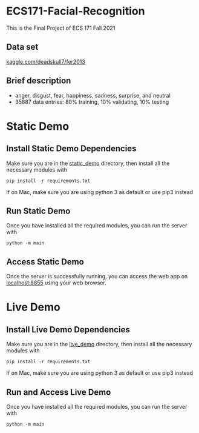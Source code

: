 # ECS171-Facial-Recognition
This is the Final Project of ECS 171 Fall 2021

## Data set

[kaggle.com/deadskull7/fer2013](https://kaggle.com/deadskull7/fer2013)


## Brief description

 * anger, disgust, fear, happiness, sadness, surprise, and neutral
 * 35887 data entries: 80% training, 10% validating, 10% testing

# Static Demo

## Install Static Demo Dependencies
Make sure you are in the [static_demo](./static_demo) directory, then install all the necessary modules with

```console
pip install -r requirements.txt
```

If on Mac, make sure you are using python 3 as default or use pip3 instead

## Run Static Demo

Once you have installed all the required modules, you can run the server with

```console
python -m main
```

## Access Static Demo

Once the server is successfully running, you can access the web app on [localhost:8855](http://localhost:8855) using your web browser.

# Live Demo

## Install Live Demo Dependencies
Make sure you are in the [live_demo](./live_demo) directory, then install all the necessary modules with

```console
pip install -r requirements.txt
```

If on Mac, make sure you are using python 3 as default or use pip3 instead

## Run and Access Live Demo

Once you have installed all the required modules, you can run the server with

```console
python -m main
```
